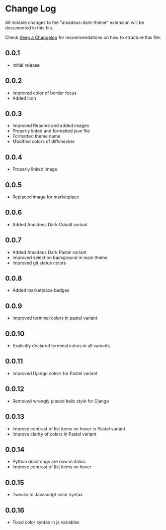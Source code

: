 # Change Log

All notable changes to the "amadeus-dark-theme" extension will be documented in this file.

Check [Keep a Changelog](http://keepachangelog.com/) for recommendations on how to structure this file.

## 0.0.1

- Initial release

## 0.0.2

- Improved color of border focus
- Added icon

## 0.0.3

- Improved Readme and added images
- Properly linted and formatted json file
- Formatted theme name
- Modified colors of diffchecker

## 0.0.4

- Properly linked image

## 0.0.5

- Replaced image for marketplace

## 0.0.6

- Added Amadeus Dark Cobalt variant

## 0.0.7

- Added Amadeus Dark Pastel variant
- Improved selection background in main theme
- Improved git status colors

## 0.0.8

- Added marketplace badges

## 0.0.9

- Improved terminal colors in pastel variant

## 0.0.10

- Explicitly declared terminal colors in all variants

## 0.0.11

- Improved Django colors for Pastel variant

## 0.0.12

- Removed wrongly placed italic style for Django

## 0.0.13

- Improve contrast of list items on hover in Pastel variant
- Improve clarity of colors in Pastel variant

## 0.0.14

- Python docstrings are now in italics
- Improve contrast of list items on hover

## 0.0.15

- Tweaks to Javascript color syntax

## 0.0.16

- Fixed color syntax in js variables
